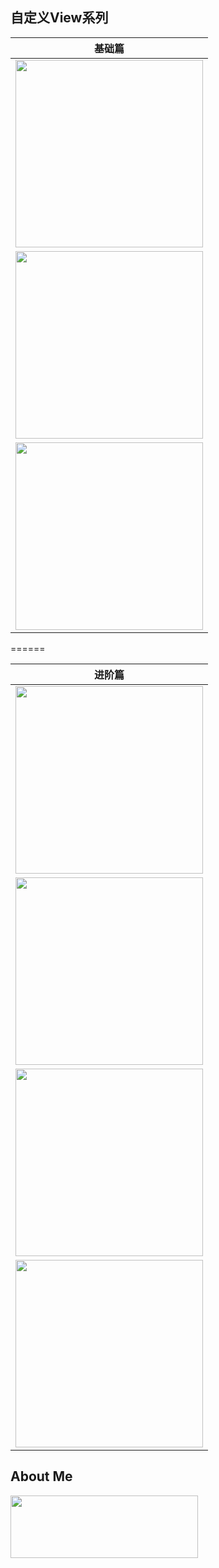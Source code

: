 ## 自定义View系列

**基础篇** |
:---: |
<a href="https://github.com/GcsSloop/AndroidNote/blob/master/CustomView/Base/%5B1%5DCoordinateSystem.md" target="_blank"><img src="http://ww3.sinaimg.cn/large/005Xtdi2jw1f1s96hizi5j30rs0dwwha.jpg" width=300 /></a> |
<a href="https://github.com/GcsSloop/AndroidNote/blob/master/CustomView/Base/%5B2%5DAngleAndRadian.md" target="_blank"><img src="http://ww4.sinaimg.cn/large/005Xtdi2jw1f1s97g6rfbj30rs0dwdiq.jpg" width=300 /></a> |
<a href="https://github.com/GcsSloop/AndroidNote/blob/master/CustomView/Base/%5B3%5DColor.md" target="_blank"><img src="http://ww3.sinaimg.cn/large/005Xtdi2gw1f1w9s5vyidj30rs0dw0vg.jpg" width=300 /></a> |

======

**进阶篇** |
:---: |
<a href="https://github.com/GcsSloop/AndroidNote/blob/master/CustomView/Advance/%5B1%5DCustomViewProcess.md" target="_blank"><img src="http://ww4.sinaimg.cn/large/005Xtdi2jw1f1zyiohvopj30rs0dwacz.jpg" width=300 /></a> |
<a href="https://github.com/GcsSloop/AndroidNote/blob/master/CustomView/Advance/%5B2%5DCanvas_BasicGraphics.md" target="_blank"><img src="http://ww4.sinaimg.cn/large/005Xtdi2jw1f289mh2tdnj30rs0dwtbo.jpg" width=300 /></a> |
<a href="https://github.com/GcsSloop/AndroidNote/blob/master/CustomView/Advance/%5B3%5DCanvas_Convert.md" target="_blank"><img src="http://ww3.sinaimg.cn/large/005Xtdi2jw1f2hfy5heduj30rs0dwn04.jpg" width=300 /></a> |
<a href="https://github.com/GcsSloop/AndroidNote/blob/master/CustomView/Advance/%5B4%5DCanvas_PictureText.md" target="_blank"><img src="http://ww3.sinaimg.cn/large/005Xtdi2jw1f2m36f27vzj30rs0dw777.jpg" width=300 /></a> |

## About Me

<a href="https://github.com/GcsSloop/SloopBlog/blob/master/FINDME.md" target="_blank"> <img src="http://ww4.sinaimg.cn/large/005Xtdi2gw1f1qn89ihu3j315o0dwwjc.jpg" width=300 height=100 /> </a>
